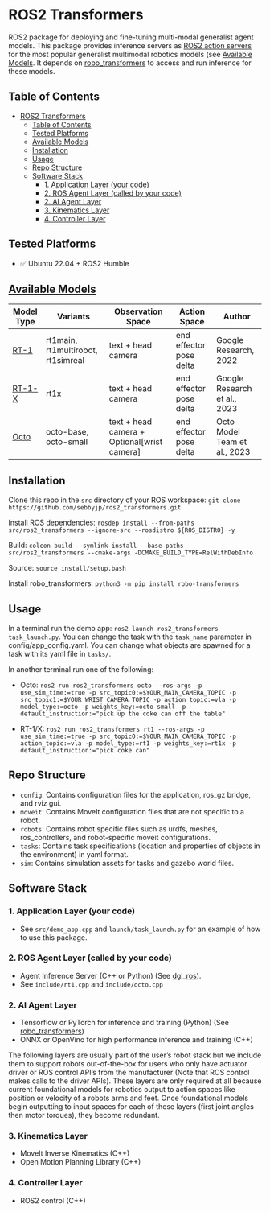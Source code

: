 # ROS2 Transformers

ROS2 package for deploying and fine-tuning multi-modal generalist agent models. This package provides inference servers as [ROS2 action servers](https://docs.ros.org/en/humble/Tutorials/Intermediate/Writing-an-Action-Server-Client/Cpp.html) for the most popular generalist multimodal robotics models (see [Available Models](#available-models). It depends on [robo_transformers](https://github.com/sebbyjp/robo_transformers) to access and run inference for these models.

## Table of Contents

- [ROS2 Transformers](#ros2-transformers)
  - [Table of Contents](#table-of-contents)
  - [Tested Platforms](#tested-platforms)
  - [Available Models](#available-models)
  - [Installation](#installation)
  - [Usage](#usage)
  - [Repo Structure](#repo-structure)
  - [Software Stack](#software-stack)
    - [1. Application Layer (your code)](#1-application-layer-your-code)
    - [2. ROS Agent Layer (called by your code)](#2-ros-agent-layer-called-by-your-code)
    - [2. AI Agent Layer](#2-ai-agent-layer)
    - [3. Kinematics Layer](#3-kinematics-layer)
    - [4. Controller Layer](#4-controller-layer)
  
## Tested Platforms

- :white_check_mark: Ubuntu 22.04 + ROS2 Humble

## [Available Models](#available-models)

| Model Type |  Variants | Observation Space | Action Space | Author |
| ---------- | --------- | ------- | ------- | ------- |
| [RT-1](https://robotics-transformer1.github.io/)     | rt1main, rt1multirobot, rt1simreal | text + head camera | end effector pose delta |  Google Research, 2022 |
| [RT-1-X](https://robotics-transformer-x.github.io/)  | rt1x   | text + head camera | end effector pose delta |  Google Research et al., 2023 |
| [Octo](https://github.com/octo-models/octo) | octo-base, octo-small | text + head camera + Optional[wrist camera] | end effector pose delta |  Octo Model Team et al., 2023 |

## Installation

Clone this repo in the `src` directory of your ROS workspace: `git clone https://github.com/sebbyjp/ros2_transformers.git`

Install ROS dependencies: `rosdep install --from-paths src/ros2_transformers --ignore-src --rosdistro ${ROS_DISTRO} -y`

Build: `colcon build --symlink-install --base-paths src/ros2_transformers --cmake-args -DCMAKE_BUILD_TYPE=RelWithDebInfo`

Source: `source install/setup.bash`

Install robo_transformers: `python3 -m pip install robo-transformers`

## Usage

In a terminal run the demo app: `ros2 launch ros2_transformers task_launch.py`. You can change the task with the `task_name` parameter in config/app_config.yaml. You can change what objects are spawned for a task with its yaml file in `tasks/`.

In another terminal run one of the following:

- Octo: `ros2 run ros2_transformers octo --ros-args -p use_sim_time:=true -p src_topic0:=$YOUR_MAIN_CAMERA_TOPIC -p src_topic1:=$YOUR_WRIST_CAMERA_TOPIC -p action_topic:=vla -p model_type:=octo -p weights_key:=octo-small -p default_instruction:="pick up the coke can off the table"`

- RT-1/X: `ros2 run ros2_transformers rt1 --ros-args -p use_sim_time:=true -p src_topic0:=$YOUR_MAIN_CAMERA_TOPIC -p action_topic:=vla -p model_type:=rt1 -p weights_key:=rt1x -p default_instruction:="pick coke can"`

## Repo Structure

- ``config``: Contains configuration files for the application, ros_gz bridge, and rviz gui.
- ``moveit``: Contains MoveIt configuration files that are not specific to a robot.
- ``robots``: Contains robot specific files such as urdfs, meshes, ros_controllers, and robot-specific moveit configurations.
- ``tasks``: Contains task specifications (location and properties of objects in the environment) in yaml format.
- ``sim``: Contains simulation assets for tasks and gazebo world files.

## Software Stack

### 1. Application Layer (your code)

- See `src/demo_app.cpp` and `launch/task_launch.py` for an example of how to use this package.

### 2. ROS Agent Layer (called by your code)

- Agent Inference Server (C++ or Python) (See [dgl_ros](https://github.com/sebbyjp/dgl_ros)).
- See `include/rt1.cpp` and `include/octo.cpp`

### 2. AI Agent Layer

- Tensorflow or PyTorch for inference and training (Python) (See [robo_transformers](https://github.com/sebbyjp/robo_transformers))
- ONNX or OpenVino for high performance inference and training (C++)

The following layers are usually part of the user’s robot stack but we include them to support robots out-of-the-box for users who only have actuator driver or ROS control API’s from the manufacturer (Note that ROS control makes calls to the driver APIs). These layers are only required at all because current foundational models for robotics output to action spaces like position or velocity of a robots arms and feet. Once foundational models begin outputting to input spaces for each of these layers (first joint angles then motor torques), they become redundant.

### 3. Kinematics Layer

- MoveIt Inverse Kinematics (C++)
- Open Motion Planning Library (C++)

### 4. Controller Layer

- ROS2 control (C++)
